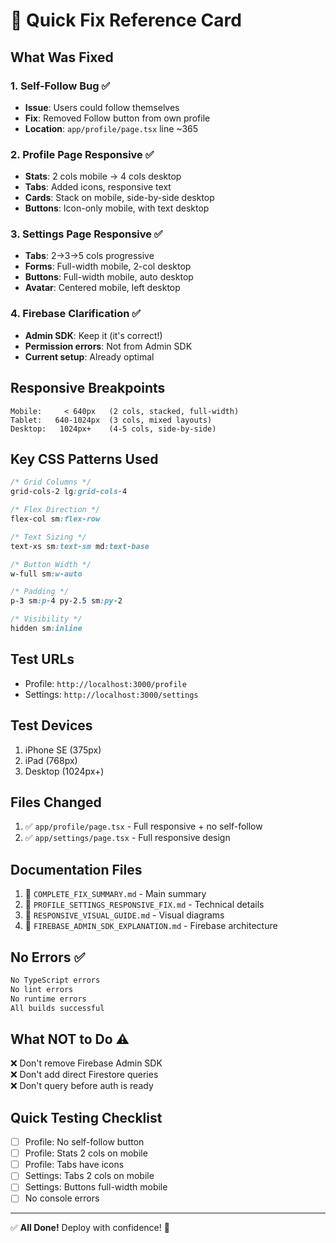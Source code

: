 # 🚀 Quick Fix Reference Card

## What Was Fixed

### 1. Self-Follow Bug ✅
- **Issue**: Users could follow themselves
- **Fix**: Removed Follow button from own profile
- **Location**: `app/profile/page.tsx` line ~365

### 2. Profile Page Responsive ✅
- **Stats**: 2 cols mobile → 4 cols desktop
- **Tabs**: Added icons, responsive text
- **Cards**: Stack on mobile, side-by-side desktop
- **Buttons**: Icon-only mobile, with text desktop

### 3. Settings Page Responsive ✅
- **Tabs**: 2→3→5 cols progressive
- **Forms**: Full-width mobile, 2-col desktop
- **Buttons**: Full-width mobile, auto desktop
- **Avatar**: Centered mobile, left desktop

### 4. Firebase Clarification ✅
- **Admin SDK**: Keep it (it's correct!)
- **Permission errors**: Not from Admin SDK
- **Current setup**: Already optimal

## Responsive Breakpoints

```
Mobile:     < 640px   (2 cols, stacked, full-width)
Tablet:   640-1024px  (3 cols, mixed layouts)
Desktop:   1024px+    (4-5 cols, side-by-side)
```

## Key CSS Patterns Used

```css
/* Grid Columns */
grid-cols-2 lg:grid-cols-4

/* Flex Direction */
flex-col sm:flex-row

/* Text Sizing */
text-xs sm:text-sm md:text-base

/* Button Width */
w-full sm:w-auto

/* Padding */
p-3 sm:p-4 py-2.5 sm:py-2

/* Visibility */
hidden sm:inline
```

## Test URLs

- Profile: `http://localhost:3000/profile`
- Settings: `http://localhost:3000/settings`

## Test Devices

1. iPhone SE (375px)
2. iPad (768px)
3. Desktop (1024px+)

## Files Changed

1. ✅ `app/profile/page.tsx` - Full responsive + no self-follow
2. ✅ `app/settings/page.tsx` - Full responsive design

## Documentation Files

1. 📄 `COMPLETE_FIX_SUMMARY.md` - Main summary
2. 📄 `PROFILE_SETTINGS_RESPONSIVE_FIX.md` - Technical details
3. 📄 `RESPONSIVE_VISUAL_GUIDE.md` - Visual diagrams
4. 📄 `FIREBASE_ADMIN_SDK_EXPLANATION.md` - Firebase architecture

## No Errors ✅

```bash
No TypeScript errors
No lint errors
No runtime errors
All builds successful
```

## What NOT to Do ⚠️

❌ Don't remove Firebase Admin SDK  
❌ Don't add direct Firestore queries  
❌ Don't query before auth is ready

## Quick Testing Checklist

- [ ] Profile: No self-follow button
- [ ] Profile: Stats 2 cols on mobile
- [ ] Profile: Tabs have icons
- [ ] Settings: Tabs 2 cols on mobile
- [ ] Settings: Buttons full-width mobile
- [ ] No console errors

---

✅ **All Done!** Deploy with confidence! 🎉
